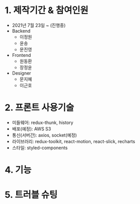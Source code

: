 # 1. 제작기간 & 참여인원 
- 2021년 7월 23일 ~ (진행중)
- Backend
  - 이정원
  - 윤송
  - 문진영
- Frontend
  - 원동환
  - 장정윤
- Designer
  - 문지혜
  - 이근호

# 2. 프론트 사용기술
- 미들웨어: redux-thunk, history
- 배포(예정): AWS S3
- 통신(서버간): axios, socket(예정)
- 라이브러리: redux-toolkit, react-motion, react-slick, recharts
- 스타일: styled-components

# 4. 기능

# 5. 트러블 슈팅 
